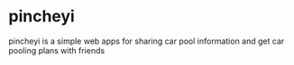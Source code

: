 pincheyi
========

pincheyi is a simple web apps for sharing car pool information and get car pooling plans with friends